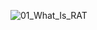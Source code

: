 ![01_What_Is_RAT](https://user-images.githubusercontent.com/90869009/158048590-715b6a71-ea09-415b-872a-5f4fff59073f.jpg)



